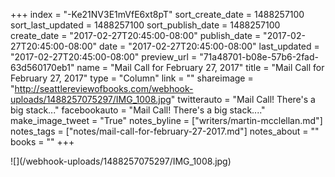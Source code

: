 +++
index = "-Ke21NV3E1mVfE6xt8pT"
sort_create_date = 1488257100
sort_last_updated = 1488257100
sort_publish_date = 1488257100
create_date = "2017-02-27T20:45:00-08:00"
publish_date = "2017-02-27T20:45:00-08:00"
date = "2017-02-27T20:45:00-08:00"
last_updated = "2017-02-27T20:45:00-08:00"
preview_url = "71a48701-b08e-57b6-2fad-63d560170eb1"
name = "Mail Call for February 27, 2017"
title = "Mail Call for February 27, 2017"
type = "Column"
link = ""
shareimage = "http://seattlereviewofbooks.com/webhook-uploads/1488257075297/IMG_1008.jpg"
twitterauto = "Mail Call! There's a big stack..."
facebookauto = "Mail Call! There's a big stack...."
make_image_tweet = "True"
notes_byline = ["writers/martin-mcclellan.md"]
notes_tags = ["notes/mail-call-for-february-27-2017.md"]
notes_about = ""
books = ""
+++
<p class="image">![](/webhook-uploads/1488257075297/IMG_1008.jpg)</p>